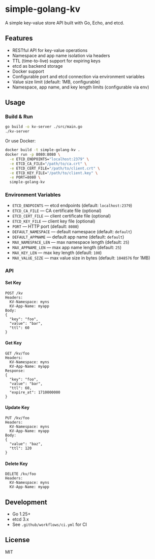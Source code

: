 # simple-golang-kv

A simple key-value store API built with Go, Echo, and etcd.

## Features

- RESTful API for key-value operations
- Namespace and app name isolation via headers
- TTL (time-to-live) support for expiring keys
- etcd as backend storage
- Docker support
- Configurable port and etcd connection via environment variables
- Value size limit (default: 1MB, configurable)
- Namespace, app name, and key length limits (configurable via env)

## Usage

### Build & Run

```sh
go build -o kv-server ./src/main.go
./kv-server
```

Or use Docker:

```sh
docker build -t simple-golang-kv .
docker run -p 8080:8080 \
  -e ETCD_ENDPOINTS="localhost:2379" \
  -e ETCD_CA_FILE="/path/to/ca.crt" \
  -e ETCD_CERT_FILE="/path/to/client.crt" \
  -e ETCD_KEY_FILE="/path/to/client.key" \
  -e PORT=8080 \
  simple-golang-kv
```

### Environment Variables

- `ETCD_ENDPOINTS` — etcd endpoints (default: `localhost:2379`)
- `ETCD_CA_FILE` — CA certificate file (optional)
- `ETCD_CERT_FILE` — client certificate file (optional)
- `ETCD_KEY_FILE` — client key file (optional)
- `PORT` — HTTP port (default: `8080`)
- `DEFAULT_NAMESPACE` — default namespace (default: `default`)
- `DEFAULT_APPNAME` — default app name (default: `default`)
- `MAX_NAMESPACE_LEN` — max namespace length (default: `25`)
- `MAX_APPNAME_LEN` — max app name length (default: `25`)
- `MAX_KEY_LEN` — max key length (default: `100`)
- `MAX_VALUE_SIZE` — max value size in bytes (default: `1048576` for 1MB)

### API

#### Set Key

```http
POST /kv
Headers:
  KV-Namespace: myns
  KV-App-Name: myapp
Body:
{
  "key": "foo",
  "value": "bar",
  "ttl": 60
}
```

#### Get Key

```http
GET /kv/foo
Headers:
  KV-Namespace: myns
  KV-App-Name: myapp
Response:
{
  "key": "foo",
  "value": "bar",
  "ttl": 60,
  "expire_at": 1710000000
}
```

#### Update Key

```http
PUT /kv/foo
Headers:
  KV-Namespace: myns
  KV-App-Name: myapp
Body:
{
  "value": "baz",
  "ttl": 120
}
```

#### Delete Key

```http
DELETE /kv/foo
Headers:
  KV-Namespace: myns
  KV-App-Name: myapp
```

## Development

- Go 1.25+
- etcd 3.x
- See `.github/workflows/ci.yml` for CI

## License

MIT